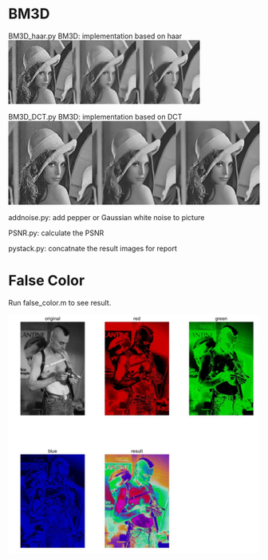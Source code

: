 # BM3D

BM3D_haar.py BM3D: implementation based on haar![cat10](/result/cat10.jpg)

BM3D_DCT.py BM3D: implementation based on DCT![cat10d](/result/cat10d.jpg)

addnoise.py: add pepper or Gaussian white noise to picture

PSNR.py: calculate the PSNR

pystack.py: concatnate the result images for report



# False Color

Run false_color.m to see result.

![res1](/falsecolor/res1.jpg)
